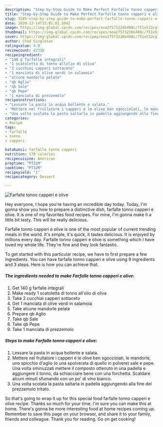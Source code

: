 ```yaml
---
description: "Step-by-Step Guide to Make Perfect Farfalle tonno capperi e olive"
title: "Step-by-Step Guide to Make Perfect Farfalle tonno capperi e olive"
slug: 3285-step-by-step-guide-to-make-perfect-farfalle-tonno-capperi-e-olive
date: 2020-12-14T15:01:01.594Z
image: https://img-global.cpcdn.com/recipes/eea2f573226b408c/751x532cq70/farfalle-tonno-capperi-e-olive-recipe-main-photo.jpg
thumbnail: https://img-global.cpcdn.com/recipes/eea2f573226b408c/751x532cq70/farfalle-tonno-capperi-e-olive-recipe-main-photo.jpg
cover: https://img-global.cpcdn.com/recipes/eea2f573226b408c/751x532cq70/farfalle-tonno-capperi-e-olive-recipe-main-photo.jpg
author: Chad Singleton
ratingvalue: 4.8
reviewcount: 42338
recipeingredient:
- "140 g farfalle integrali"
- "1 scatoletta di tonno allolio di oliva"
- "2 cucchiai capperi sottaceto"
- "1 manciata di olive verdi in salamoia"
- "alcune mandorle pelate"
- "qb Aglio"
- "qb Sale"
- "qb Pepe"
- "1 manciata di prezzemolo"
recipeinstructions:
- "Lessare la pasta in acqua bollente e salata."
- "Mettere nel frullatore i capperi e le olive ben sgocciolati, le mandorle, uno spicchio d&#39;aglio (o una spolverata di quello in polvere) sale e pepe. Una volta sminuzzati mettere il composto ottenuto in una padella e aggiungere il tonno, da schiacciare bene con una forchetta. Scaldare alcuni minuti sfumando con un po&#39; di vino bianco."
- "Una volta scolata la pasta saltarla in padella aggiungendo alla fine del prezzemolo tritato."
categories:
- Recipe
tags:
- farfalle
- tonno
- capperi

katakunci: farfalle tonno capperi 
nutrition: 179 calories
recipecuisine: American
preptime: "PT21M"
cooktime: "PT32M"
recipeyield: "1"
recipecategory: Dessert

---
```



![Farfalle tonno capperi e olive](https://img-global.cpcdn.com/recipes/eea2f573226b408c/751x532cq70/farfalle-tonno-capperi-e-olive-recipe-main-photo.jpg)

Hey everyone, I hope you're having an incredible day today. Today, I'm gonna show you how to prepare a distinctive dish, farfalle tonno capperi e olive. It is one of my favorites food recipes. For mine, I'm gonna make it a little bit tasty. This will be really delicious.

Farfalle tonno capperi e olive is one of the most popular of current trending meals in the world. It's simple, it's quick, it tastes delicious. It is enjoyed by millions every day. Farfalle tonno capperi e olive is something which I have loved my whole life. They're fine and they look fantastic.




To get started with this particular recipe, we have to first prepare a few ingredients. You can have farfalle tonno capperi e olive using 9 ingredients and 3 steps. Here is how you can achieve that.

<!--inarticleads1-->

##### The ingredients needed to make Farfalle tonno capperi e olive:

1. Get 140 g farfalle integrali
1. Make ready 1 scatoletta di tonno all&#39;olio di oliva
1. Take 2 cucchiai capperi sottaceto
1. Get 1 manciata di olive verdi in salamoia
1. Take alcune mandorle pelate
1. Prepare qb Aglio
1. Take qb Sale
1. Take qb Pepe
1. Take 1 manciata di prezzemolo




<!--inarticleads2-->

##### Steps to make Farfalle tonno capperi e olive:

1. Lessare la pasta in acqua bollente e salata.
1. Mettere nel frullatore i capperi e le olive ben sgocciolati, le mandorle, uno spicchio d&#39;aglio (o una spolverata di quello in polvere) sale e pepe. Una volta sminuzzati mettere il composto ottenuto in una padella e aggiungere il tonno, da schiacciare bene con una forchetta. Scaldare alcuni minuti sfumando con un po&#39; di vino bianco.
1. Una volta scolata la pasta saltarla in padella aggiungendo alla fine del prezzemolo tritato.




So that's going to wrap it up for this special food farfalle tonno capperi e olive recipe. Thanks so much for your time. I'm sure you can make this at home. There's gonna be more interesting food at home recipes coming up. Remember to save this page on your browser, and share it to your family, friends and colleague. Thank you for reading. Go on get cooking!
